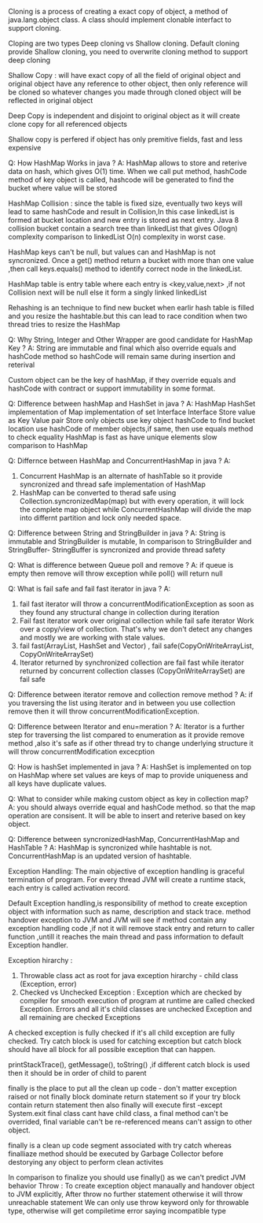 Cloning is a process of creating a exact copy of object, a method
of java.lang.object class. A class should implement clonable interfact to support
cloning.

Cloping are two types Deep cloning vs Shallow cloning. Default cloning provide Shallow
cloning, you need to overwrite cloning method to support deep cloning

Shallow Copy : will have exact copy of all the field of original object and original
object have any reference to other object, then only reference will be cloned so
whatever changes you made through cloned object will be reflected in original object

Deep Copy is independent and disjoint to original object as it will create clone
copy for all referenced objects

Shallow copy is perfered if object has only premitive fields, fast and less expensive


Q: How HashMap Works in java ?
A: HashMap allows to store and reterive data on hash, which gives O(1) time.
When we call put method, hashCode method of key object is called, hashcode will be
generated to find the bucket where value will be stored

HashMap Collision : since the table is fixed size, eventually two keys will lead
to same hashCode and result in Collision,In this case linkedList is formed at
bucket location and new entry is stored as next entry.
Java 8 collision bucket contain a search tree than linkedList that gives O(logn)
complexity comparison to linkedList O(n) complexity in worst case.

HashMap keys can't be null, but values can and HashMap is not syncronized.
Once a get() method return a bucket with more than one value ,then call keys.equals()
method to identify correct node in the linkedList.

HashMap table is entry table where each entry is <key,value,next> ,if not Collision
next will be null else it form a singly linked linkedList

Rehashing is an technique to find new bucket when earlir hash table is filled and
you resize the hashtable.but this can lead to race condition when two thread tries
to resize the HashMap

Q: Why String, Integer and Other Wrapper are good candidate for HashMap Key ?
A: String are immutable and final which also override equals and hashCode method so
hashCode will remain same during insertion and reterival

Custom object can be the key of hashMap, if they override equals and hashCode with
contract or support immutability in some format.


Q: Difference between hashMap and HashSet in java ?
A: HashMap                                  HashSet
   implementation of Map                   implementation of set Interface
   Interface
   Store value as Key Value pair            Store only objects
   use key object hashCode to find
   bucket location                          use hashCode of member objects,if
                                            same, then use equals method to check
                                            equality
    HashMap is fast as have unique
    elements                                slow comparison to HashMap


Q: Differnce between HashMap and ConcurrentHashMap in java  ?
A:
1.  Concurrent HashMap is an alternate of hashTable so it provide syncronized and
    thread safe implementation of HashMap
2. HashMap can be converted to therad safe using Collection.syncronizedMap(map) but
   with every operation, it will lock the complete map object while ConcurrentHashMap
   will divide the map into differnt partition and lock only needed space.

Q: Difference between String and StringBuilder in java ?
A: String is immutable and StringBuilder is mutable, In comparison to StringBuilder
and StringBuffer- StringBuffer is syncronized and provide thread safety

Q: What is difference between Queue poll and remove ?
A: if queue is empty then remove will throw exception while poll() will return null

Q: What is fail safe and fail fast iterator in java ?
A:
1.  fail fast iterator will throw a concurrentModificationException as soon as they
    found any structural change in collection during iteration
2.  Fail fast iterator work over original collection while fail safe iterator Work
    over a copy/view of collection. That's why we don't detect any  changes and mostly
    we are working with stale values.
3.  fail fast(ArrayList, HashSet and Vector) , fail safe(CopyOnWriteArrayList,
    CopyOnWriteArraySet)
4.  Iterator returned by synchronized collection are fail fast while iterator
    returned by concurrent collection classes (CopyOnWriteArraySet) are fail safe

Q: Difference between iterator remove and collection remove method ?
A: if you traversing the list using iterator and in between you use collection
   remove then it will throw concurrentModificationException.

Q: Difference between Iterator and enu=meration ?
A: Iterator is a further step for traversing the list compared to enumeration
   as it provide remove method ,also it's safe as if other thread try to change
   underlying structure it will throw concurrentModification excecption

Q: How is hashSet implemented in java ?
A:  HashSet is implemented on top on HashMap where set values are keys of map to
    provide uniqueness and all keys have duplicate values.

Q: What to consider while making custom object as key in collection map?
A:  you should always override equal and hashCode method. so that the map operation
    are consisent. It will be able to insert and reterive based on key object.

Q:  Difference between syncronizedHashMap, ConcurrentHashMap and HashTable ?
A:  HashMap is syncronized while hashtable is not. ConcurrentHashMap is an updated
    version of hashtable.

Exception Handling:
   The main objective of exception handling is graceful termination of program.
   For every thread JVM will create a runtime stack, each entry is called activation record.

Default Exception handling,is responsibility of method to create exception object with
information such as name, description and stack trace. method handover exception to
JVM and JVM will see if method contain any exception handling code ,if not it will
remove stack entry and return to caller function ,untill it reaches the main thread
and pass information to default Exception handler.

Exception hirarchy :
1. Throwable class act as root for java exception hirarchy - child class (Exception, error)
2. Checked vs Unchecked Exception : Exception which are checked by compiler for smooth
execution of program at runtime are called checked Exception.
Errors and all it's child classes are unchecked Exception and all remaining are checked Exceptions

A checked exception is fully checked if it's all child exception are fully checked.
Try catch block is used for catching exception but catch block should have all block for
all possible exception that can happen.

printStackTrace(), getMessage(), toString() ,if different catch block is used then
it should be in order of child to parent

finally is the place to put all the clean up code - don't matter exception raised or not
finally block dominate return statement so if your try block contain return statement then
also finally will execute first -except System.exit
final class cant have child class, a final method can't be overrided, final variable can't be
re-referenced means can't assign to other object.

finally is a clean up code segment associated with try catch whereas finalliaze method
should be executed by Garbage Collector before destorying any object to perform clean activites

In comparison to finalize you should use finally() as we can't predict JVM behavior
Throw :
   To create exception object manaually and handover object to JVM explicitly, After throw
   no further statement otherwise it will throw unreachable statement
   We can only use throw keyword only for throwable type, otherwise will get compiletime
   error saying incompatible type
